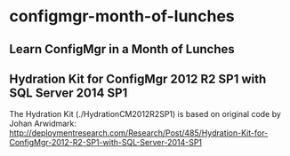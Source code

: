 # configmgr-month-of-lunches

Learn ConfigMgr in a Month of Lunches
--------------

Hydration Kit for ConfigMgr 2012 R2 SP1 with SQL Server 2014 SP1
--------------

The Hydration Kit (./HydrationCM2012R2SP1) is based on original code by Johan Arwidmark:
http://deploymentresearch.com/Research/Post/485/Hydration-Kit-for-ConfigMgr-2012-R2-SP1-with-SQL-Server-2014-SP1
